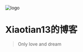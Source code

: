 <!-- _coverpage.md -->

![logo](https://docsify.js.org/_media/icon.svg)

# Xiaotian13的博客

> Only love and dream


<!-- [介绍](#介绍) -->